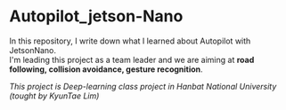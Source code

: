 # Autopilot_jetson-Nano  
In this repository, I write down what I learned about Autopilot with JetsonNano.  
I'm leading this project as a team leader and we are aiming at **road following, collision avoidance, gesture recognition**.  

_This project is Deep-learning class project in Hanbat National University (tought by KyunTae Lim)_

